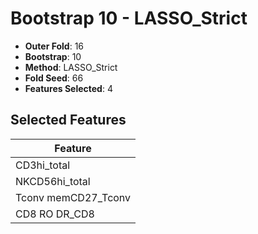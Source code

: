 # Bootstrap 10 - LASSO_Strict

- **Outer Fold**: 16
- **Bootstrap**: 10
- **Method**: LASSO_Strict
- **Fold Seed**: 66
- **Features Selected**: 4

## Selected Features

| Feature |
|---------|
| CD3hi_total |
| NKCD56hi_total |
| Tconv memCD27_Tconv |
| CD8 RO DR_CD8 |
